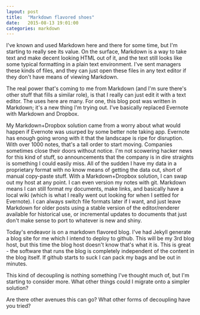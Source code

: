 ```yaml
---
layout: post
title:  "Markdown flavored shoes"
date:   2015-08-13 19:01:00
categories: markdown
---
```

I've known and used Markdown here and there for some time, but I'm starting to really see its value. On the surface, Markdown is a way to take text and make decent looking HTML out of it, and the text still looks like some typical formatting in a plain text environment. I've sent managers these kinds of files, and they can just open these files in any text editor if they don't have means of viewing Markdown.

The real power that's coming to me from Markdown (and I'm sure there's other stuff that fills a similar role), is that I really can just edit it with a text editor. The uses here are many. For one, this blog post was written in Markdown; it's a new thing I'm trying out. I've basically replaced Evernote with Markdown and Dropbox.

My Markdown+Dropbox solution came from a worry about what would happen if Evernote was usurped by some better note taking app. Evernote has enough going wrong with it that the landscape is ripe for disruption. With over 1000 notes, that's a tall order to start moving. Companies sometimes close their doors without notice. I'm not scowering hacker news for this kind of stuff, so announcements that the company is in dire straights is something I could easily miss. All of the sudden I have my data in a proprietary format with no know means of getting the data out, short of manual copy-paste stuff. With a Markdown+Dropbox solution, I can swap out my host at any point. I can even version my notes with git. Markdown means I can still format my documents, make links, and basically have a local wiki (which is what I really went out looking for when I settled for Evernote). I can always switch file formats later if I want, and just leave Markdown for older posts using a stable version of the editor/renderer available for historical use, or incremental updates to documents that just don't make sense to port to whatever is new and shiny.

Today's endeavor is on a markdown flavored blog. I've had Jekyll generate a blog site for me which I intend to deploy to github. This will be my 3rd blog host, but this time the blog host doesn't know that's what it is. This is great - the software that runs the blog is completely independent of the content in the blog itself. If github starts to suck I can pack my bags and be out in minutes.

This kind of decoupling is nothing something I've thought much of, but I'm starting to consider more. What other things could I migrate onto a simpler solution? 

Are there other avenues this can go? What other forms of decoupling have you tried?
